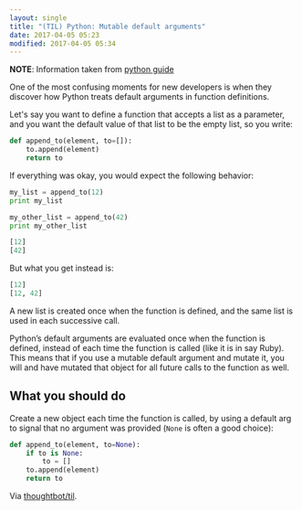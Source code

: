 ```yaml
---
layout: single
title: "(TIL) Python: Mutable default arguments"
date: 2017-04-05 05:23
modified: 2017-04-05 05:34
---
```


__NOTE__: Information taken from [python guide](http://docs.python-guide.org/en/latest/writing/gotchas/)

One of the most confusing moments for new developers is when they discover how
Python treats default arguments in function definitions.

Let's say you want to define a function that accepts a list as a parameter, and you
want the default value of that list to be the empty list, so you write:

```python
def append_to(element, to=[]):
    to.append(element)
    return to
```

If everything was okay, you would expect the following behavior:

```python
my_list = append_to(12)
print my_list

my_other_list = append_to(42)
print my_other_list
```

```python
[12]
[42]
```

But what you get instead is:

```python
[12]
[12, 42]
```

A new list is created once when the function is defined,
and the same list is used in each successive call.

Python’s default arguments are evaluated once when the function is defined,
instead of each time the function is called (like it is in say Ruby).
This means that if you use a mutable default argument and mutate it,
you will and have mutated that object for all future calls to the function as well.

## What you should do

Create a new object each time the function is called, by using a default arg to signal
that no argument was provided (`None` is often a good choice):

```python
def append_to(element, to=None):
    if to is None:
        to = []
    to.append(element)
    return to
```

Via [thoughtbot/til](https://github.com/thoughtbot/til).
